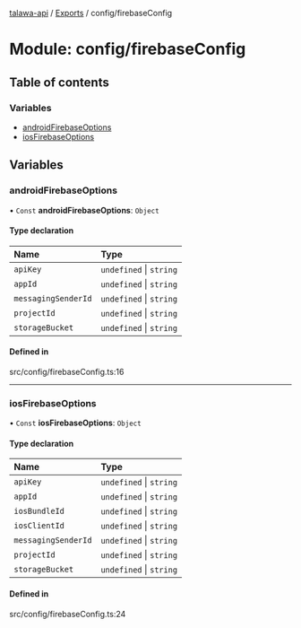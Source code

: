 [talawa-api](../README.md) / [Exports](../modules.md) / config/firebaseConfig

# Module: config/firebaseConfig

## Table of contents

### Variables

- [androidFirebaseOptions](config_firebaseConfig.md#androidfirebaseoptions)
- [iosFirebaseOptions](config_firebaseConfig.md#iosfirebaseoptions)

## Variables

### androidFirebaseOptions

• `Const` **androidFirebaseOptions**: `Object`

#### Type declaration

| Name | Type |
| :------ | :------ |
| `apiKey` | `undefined` \| `string` |
| `appId` | `undefined` \| `string` |
| `messagingSenderId` | `undefined` \| `string` |
| `projectId` | `undefined` \| `string` |
| `storageBucket` | `undefined` \| `string` |

#### Defined in

src/config/firebaseConfig.ts:16

___

### iosFirebaseOptions

• `Const` **iosFirebaseOptions**: `Object`

#### Type declaration

| Name | Type |
| :------ | :------ |
| `apiKey` | `undefined` \| `string` |
| `appId` | `undefined` \| `string` |
| `iosBundleId` | `undefined` \| `string` |
| `iosClientId` | `undefined` \| `string` |
| `messagingSenderId` | `undefined` \| `string` |
| `projectId` | `undefined` \| `string` |
| `storageBucket` | `undefined` \| `string` |

#### Defined in

src/config/firebaseConfig.ts:24

